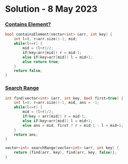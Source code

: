 # Solution - 8 May 2023

### [Contains Element?](https://workat.tech/problem-solving/practice/contains-element)

```cpp
bool containsElement(vector<int> &arr, int key) {
    int l=0, r=arr.size()-1, mid;
	while(l<=r) {
		mid = (l+r)/2;
		if(key<arr[mid]) r = mid-1;
		else if(key>arr[mid]) l = mid+1;
		else return true;
	}
	return false;
}
```

### [Search Range](https://workat.tech/problem-solving/practice/search-range)

```cpp
int find(vector<int> &arr, int key, bool first=true) {
	int l=0, r=arr.size()-1, mid, ans = -1;
	while(l<=r) {
		mid = (l+r)/2;
		if(key < arr[mid]) r = mid-1;
		else if(key>arr[mid]) l = mid+1;
		else ans = mid, first ? r = mid-1 : l = mid+1;
	}
	return ans;
}

vector<int> searchRange(vector<int> &arr, int key) {
    return {find(arr, key), find(arr, key, false)};
}
```
